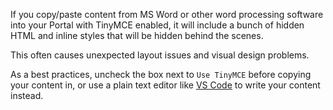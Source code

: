 If you copy/paste content from MS Word or other word processing software into your Portal with TinyMCE enabled, it will include a bunch of hidden HTML and inline styles that will be hidden behind the scenes.

This often causes unexpected layout issues and visual design problems.

As a best practices, uncheck the box next to `Use TinyMCE` before copying your content in, or use a plain text editor like [VS Code](https://code.visualstudio.com/) to write your content instead.
